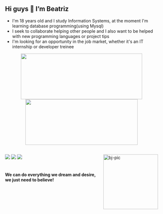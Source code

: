 <h2> Hi guys 👋 I’m Beatriz</h2>

- I'm 18 years old and I study Information Systems, at the moment I'm learning database programming(using Mysql)<br>
- I seek to collaborate helping other people and I also want to be helped with new programming languages or project tips<br>
- I'm looking for an opportunity in the job market, whether it's an IT internship or developer treinee
 

 <div align="center">
  <a href:"https://github.com/bjustoo">
  <img height="150em" width="400" src="https://github-readme-stats.vercel.app/api?username=bjustoo&show_icons=true&theme=dark&include_all_commits=true&count_private=true"/>
  <img height="150em" width="370" src="https://github-readme-stats.vercel.app/api/top-langs/?username=bjustoo&layout=compact&langs_count=7&theme=dracula"/>
</div>
 <br>
  <div> 
   
  <a href="https://instagram.com/a_justoo" target="_blank"><img src="https://img.shields.io/badge/-Instagram-%23E4405F?style=for-the-badge&logo=instagram&logoColor=white" target="_blank"></a>
  <a href = "mailto:beatrisjusto@gmail.com"><img src="https://img.shields.io/badge/-Gmail-%23333?style=for-the-badge&logo=gmail&logoColor=white" target="_blank"></a>
  <a href="https://www.linkedin.com/in/beatriz-justo-20b343203/" target="_blank"><img src="https://img.shields.io/badge/-LinkedIn-%230077B5?style=for-the-badge&logo=linkedin&logoColor=white" target="_blank"></a> 
   <img align="right" alt="bj-pic" height="180"  src="https://user-images.githubusercontent.com/88691821/155432817-9ec064cb-4592-412c-867a-391df9226b32.png">
   
</div>

  #
 
 <h4 style="top:200px;">We can do everything we dream and desire, we just need to believe!</h4>






